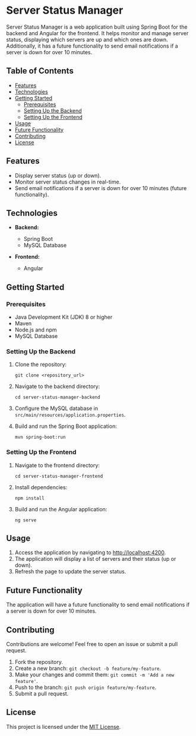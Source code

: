 # Server Status Manager

Server Status Manager is a web application built using Spring Boot for the backend and Angular for the frontend. It helps monitor and manage server status, displaying which servers are up and which ones are down. Additionally, it has a future functionality to send email notifications if a server is down for over 10 minutes.

## Table of Contents

- [Features](#features)
- [Technologies](#technologies)
- [Getting Started](#getting-started)
  - [Prerequisites](#prerequisites)
  - [Setting Up the Backend](#setting-up-the-backend)
  - [Setting Up the Frontend](#setting-up-the-frontend)
- [Usage](#usage)
- [Future Functionality](#future-functionality)
- [Contributing](#contributing)
- [License](#license)

## Features

- Display server status (up or down).
- Monitor server status changes in real-time.
- Send email notifications if a server is down for over 10 minutes (future functionality).

## Technologies

- **Backend:**

  - Spring Boot
  - MySQL Database

- **Frontend:**
  - Angular

## Getting Started

### Prerequisites

- Java Development Kit (JDK) 8 or higher
- Maven
- Node.js and npm
- MySQL Database

### Setting Up the Backend

1. Clone the repository:

   ```
   git clone <repository_url>
   ```

2. Navigate to the backend directory:

   ```
   cd server-status-manager-backend
   ```

3. Configure the MySQL database in `src/main/resources/application.properties`.

4. Build and run the Spring Boot application:
   ```
   mvn spring-boot:run
   ```

### Setting Up the Frontend

1. Navigate to the frontend directory:

   ```
   cd server-status-manager-frontend
   ```

2. Install dependencies:

   ```
   npm install
   ```

3. Build and run the Angular application:
   ```
   ng serve
   ```

## Usage

1. Access the application by navigating to [http://localhost:4200](http://localhost:4200).
2. The application will display a list of servers and their status (up or down).
3. Refresh the page to update the server status.

## Future Functionality

The application will have a future functionality to send email notifications if a server is down for over 10 minutes.

## Contributing

Contributions are welcome! Feel free to open an issue or submit a pull request.

1. Fork the repository.
2. Create a new branch: `git checkout -b feature/my-feature`.
3. Make your changes and commit them: `git commit -m 'Add a new feature'`.
4. Push to the branch: `git push origin feature/my-feature`.
5. Submit a pull request.

## License

This project is licensed under the [MIT License](LICENSE).
